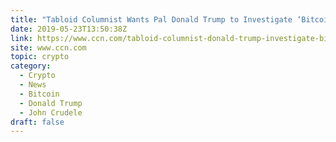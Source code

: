 ```yaml
---
title: "Tabloid Columnist Wants Pal Donald Trump to Investigate ‘Bitcoin Manipulation Madness’"
date: 2019-05-23T13:50:38Z
link: https://www.ccn.com/tabloid-columnist-donald-trump-investigate-bitcoin-madness?utm_medium=RSS&utm_source=hune
site: www.ccn.com
topic: crypto
category:
  - Crypto
  - News
  - Bitcoin
  - Donald Trump
  - John Crudele
draft: false
---
```

